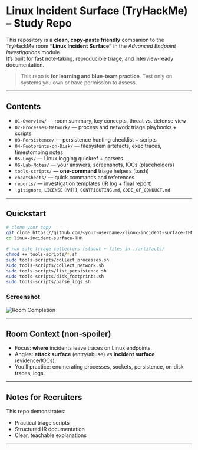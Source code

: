 # Linux Incident Surface (TryHackMe) – Study Repo

This repository is a **clean, copy‑paste friendly** companion to the TryHackMe room **“Linux Incident Surface”** in the *Advanced Endpoint Investigations* module.  
It’s built for fast note‑taking, reproducible triage, and interview‑ready documentation.

> This repo is **for learning and blue‑team practice**. Test only on systems you own or have permission to assess.

---

## Contents

- `01-Overview/` — room summary, key concepts, threat vs. defense view
- `02-Processes-Network/` — process and network triage playbooks + scripts
- `03-Persistence/` — persistence hunting checklist + scripts
- `04-Footprints-on-Disk/` — filesystem artefacts, exec traces, timestomping notes
- `05-Logs/` — Linux logging quickref + parsers
- `06-Lab-Notes/` — your answers, screenshots, IOCs (placeholders)
- `tools-scripts/` — **one‑command** triage helpers (bash)
- `cheatsheets/` — quick commands and references
- `reports/` — investigation templates (IR log + final report)
- `.gitignore`, `LICENSE` (MIT), `CONTRIBUTING.md`, `CODE_OF_CONDUCT.md`

---

## Quickstart

```bash
# clone your copy
git clone https://github.com/<your-username>/linux-incident-surface-THM.git
cd linux-incident-surface-THM

# run safe triage collectors (stdout + files in ./artifacts)
chmod +x tools-scripts/*.sh
sudo tools-scripts/collect_processes.sh
sudo tools-scripts/collect_network.sh
sudo tools-scripts/list_persistence.sh
sudo tools-scripts/disk_footprints.sh
sudo tools-scripts/parse_logs.sh
```

### Screenshot
![Room Completion]()

---

## Room Context (non‑spoiler)
- Focus: **where** incidents leave traces on Linux endpoints.
- Angles: **attack surface** (entry/abuse) vs **incident surface** (evidence/IOCs).
- You’ll practice: enumerating processes, sockets, persistence, on‑disk traces, logs.

---

## Notes for Recruiters
This repo demonstrates:
- Practical triage scripts
- Structured IR documentation
- Clear, teachable explanations

---
